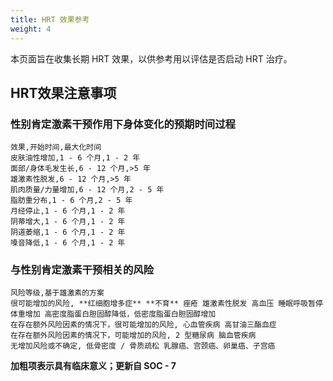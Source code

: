 ```yaml
---
title: HRT 效果参考
weight: 4
---
```


本页面旨在收集长期 HRT 效果，以供参考用以评估是否启动 HRT 治疗。

## HRT效果注意事项

### 性别肯定激素干预作用下身体变化的预期时间过程

```csv
效果,开始时间,最大化时间
皮肤油性增加,1 - 6 个月,1 - 2 年
面部/身体毛发生长,6 - 12 个月,>5 年
雄激素性脱发,6 - 12 个月,>5 年
肌肉质量/力量增加,6 - 12 个月,2 - 5 年
脂肪重分布,1 - 6 个月,2 - 5 年
月经停止,1 - 6 个月,1 - 2 年
阴蒂增大,1 - 6 个月,1 - 2 年
阴道萎缩,1 - 6 个月,1 - 2 年
嗓音降低,1 - 6 个月,1 - 2 年
```

### 与性别肯定激素干预相关的风险

```csv
风险等级,基于雄激素的方案
很可能增加的风险, **红细胞增多症** **不育** 痤疮 雄激素性脱发 高血压 睡眠呼吸暂停 体重增加 高密度脂蛋白胆固醇降低，低密度脂蛋白胆固醇增加
在存在额外风险因素的情况下，很可能增加的风险, 心血管疾病 高甘油三酯血症
在存在额外风险因素的情况下，可能增加的风险, 2 型糖尿病 脑血管疾病
无增加风险或不确定, 低骨密度 / 骨质疏松 乳腺癌、宫颈癌、卵巢癌、子宫癌
```

**加粗项表示具有临床意义；更新自 SOC - 7**
